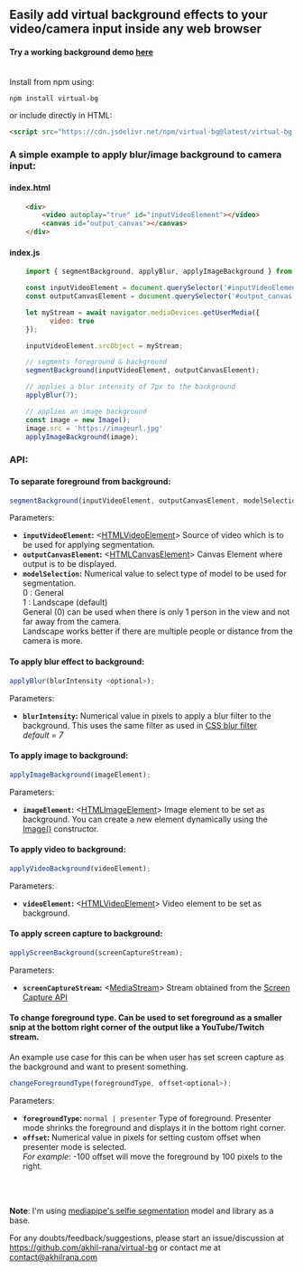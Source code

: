 ## Easily add virtual background effects to your video/camera input inside any web browser<br/>
#### Try a working background demo [here](http://demo.virtualbg.akhilrana.com/)<br/><br/>

Install from npm using:

    npm install virtual-bg

or include directly in HTML:
```html
<script src="https://cdn.jsdelivr.net/npm/virtual-bg@latest/virtual-bg.min.js"></script>
```
### A simple example to apply blur/image background to camera input:<br/>
#### index.html
```html
    <div>
        <video autoplay="true" id="inputVideoElement"></video>
        <canvas id="output_canvas"></canvas>
    </div>
```

#### index.js
```js
    import { segmentBackground, applyBlur, applyImageBackground } from 'virtual-bg';

    const inputVideoElement = document.querySelector('#inputVideoElement');
    const outputCanvasElement = document.querySelector('#output_canvas');

    let myStream = await navigator.mediaDevices.getUserMedia({
          video: true
    });

    inputVideoElement.srcObject = myStream;

    // segments foreground & background
    segmentBackground(inputVideoElement, outputCanvasElement);  

    // applies a blur intensity of 7px to the background 
    applyBlur(7); 

    // applies an image background
    const image = new Image();
    image.src = 'https://imageurl.jpg'
    applyImageBackground(image);
```
### API:<br/>

#### To separate foreground from background: <br/>
```js
segmentBackground(inputVideoElement, outputCanvasElement, modelSelection <optional>); 
```
 Parameters: <br>
- <b>`inputVideoElement`:</b> <[HTMLVideoElement](https://developer.mozilla.org/en-US/docs/Web/API/HTMLVideoElement)> Source of video which is to be used for applying segmentation.
- <b>`outputCanvasElement`:</b> <[HTMLCanvasElement](HTMLCanvasElement)> Canvas Element where output is to be displayed. 
- <b>`modelSelection`:</b> Numerical value to select type of model to be used for segmentation. <br/>0 : General <br/> 1 : Landscape (default)<br/> General (0) can be used when there is only 1 person in the view and not far away from the camera.<br/> Landscape works better if there are multiple people or distance from the camera is more.
#### To apply blur effect to background: <br/>
```js
applyBlur(blurIntensity <optional>); 
```
Parameters: </br>
- <b>`blurIntensity`:</b> Numerical value in pixels to apply a blur filter to the background. This uses the same filter as used in [CSS blur filter](https://developer.mozilla.org/en-US/docs/Web/CSS/filter-function/blur())<br/> _default = 7_
#### To apply image to background: <br/>
```js
applyImageBackground(imageElement); 
```
Parameters: </br>
- <b>`imageElement`:</b> <[HTMLImageElement](https://developer.mozilla.org/en-US/docs/Web/API/HTMLImageElement)> Image element to be set as background. You can create a new element dynamically using the [Image()](https://developer.mozilla.org/en-US/docs/Web/API/HTMLImageElement/Image) constructor.
#### To apply video to background: <br/>
```js
applyVideoBackground(videoElement); 
```
Parameters: </br>
- <b>`videoElement`:</b> <[HTMLVideoElement](https://developer.mozilla.org/en-US/docs/Web/API/HTMLVideoElement)> Video element to be set as background.
#### To apply screen capture to background: <br/>
```js 
applyScreenBackground(screenCaptureStream); 
```
Parameters: </br>
- <b>`screenCaptureStream`:</b> <[MediaStream](https://developer.mozilla.org/en-US/docs/Web/API/MediaStream)> Stream obtained from the [Screen Capture API](https://developer.mozilla.org/en-US/docs/Web/API/Screen_Capture_API)
#### To change foreground type. Can be used to set foreground as a smaller snip at the bottom right corner of the output like a YouTube/Twitch stream. <br/>
An example use case for this can be when user has set screen capture as the background and want to present something.
```js 
changeForegroundType(foregroundType, offset<optional>); 
```
Parameters: </br>
- <b>`foregroundType`: </b> `normal | presenter` Type of foreground. Presenter mode shrinks the foreground and displays it in the bottom right corner.
- <b>`offset`: </b> Numerical value in pixels for setting custom offset when presenter mode is selected.<br> _For example_: -100 offset will move the foreground by 100 pixels to the right.

<br/><br/>

<b>Note</b>: I'm using  [mediapipe's selfie segmentation](https://www.npmjs.com/package/@mediapipe/selfie_segmentation) model and library as a base. 


For any doubts/feedback/suggestions, please start an issue/discussion at https://github.com/akhil-rana/virtual-bg or contact me at contact@akhilrana.com
